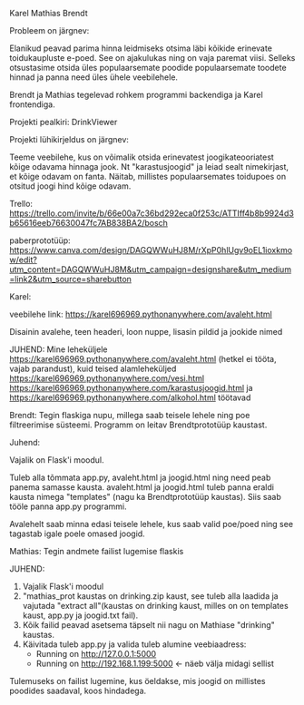 Karel
Mathias
Brendt

Probleem on järgnev: 

Elanikud peavad parima hinna leidmiseks otsima läbi kõikide erinevate toidukaupluste e-poed. See on ajakulukas ning on vaja paremat viisi. Selleks otsustasime otsida üles populaarsemate poodide populaarsemate toodete hinnad ja panna need üles ühele veebilehele.

Brendt ja Mathias tegelevad rohkem programmi backendiga ja Karel frontendiga.

Projekti pealkiri: DrinkViewer

Projekti lühikirjeldus on järgnev: 

Teeme veebilehe, kus on võimalik otsida erinevatest joogikateooriatest kõige odavama hinnaga jook. Nt "karastusjoogid" ja leiad sealt nimekirjast, et kõige odavam on fanta. Näitab, millistes populaarsemates toidupoes on otsitud joogi hind kõige odavam.

Trello: https://trello.com/invite/b/66e00a7c36bd292eca0f253c/ATTIff4b8b9924d3b65616eeb76630047fc7AB838BA2/bosch

paberprototüüp: https://www.canva.com/design/DAGQWWuHJ8M/rXpP0hlUgv9oEL1ioxkmow/edit?utm_content=DAGQWWuHJ8M&utm_campaign=designshare&utm_medium=link2&utm_source=sharebutton

Karel: 

veebilehe link: https://karel696969.pythonanywhere.com/avaleht.html

Disainin avalehe, teen headeri, loon nuppe, lisasin pildid ja jookide nimed

JUHEND: Mine leheküljele  https://karel696969.pythonanywhere.com/avaleht.html (hetkel ei tööta, vajab parandust), kuid teised alamleheküljed  https://karel696969.pythonanywhere.com/vesi.html  https://karel696969.pythonanywhere.com/karastusjoogid.html ja  https://karel696969.pythonanywhere.com/alkohol.html töötavad

Brendt: Tegin flaskiga nupu, millega saab teisele lehele ning poe filtreerimise süsteemi. Programm on leitav Brendtprototüüp kaustast.

Juhend:

Vajalik on Flask'i moodul.

Tuleb alla tõmmata app.py, avaleht.html ja joogid.html ning need peab panema samasse kausta. 
avaleht.html ja joogid.html tuleb panna eraldi kausta nimega "templates" (nagu ka Brendtprototüüp kaustas).
Siis saab tööle panna app.py programmi.

Avalehelt saab minna edasi teisele lehele, kus saab valid poe/poed ning see tagastab igale poele omased joogid. 

Mathias: Tegin andmete failist lugemise flaskis

JUHEND:
1. Vajalik Flask'i moodul
2. "mathias_prot kaustas on drinking.zip kaust, see tuleb alla laadida ja vajutada "extract all"(kaustas on drinking kaust, milles on on templates kaust, app.py ja joogid.txt fail).
3. Kõik failid peavad asetsema täpselt nii nagu on Mathiase "drinking" kaustas.
4. Käivitada tuleb app.py ja valida tuleb alumine veebiaadress:
   * Running on http://127.0.0.1:5000
   * Running on http://192.168.1.199:5000 <- näeb välja midagi sellist

Tulemuseks on failist lugemine, kus öeldakse, mis joogid on millistes poodides saadaval, koos hindadega. 



